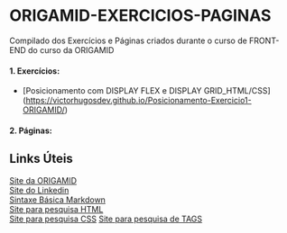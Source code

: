 # ORIGAMID-EXERCICIOS-PAGINAS
Compilado dos Exercícios e Páginas criados durante o curso de FRONT-END do curso da ORIGAMID

#### 1. Exercícios:
* [Posicionamento com DISPLAY FLEX e DISPLAY GRID_HTML/CSS] (https://victorhugosdev.github.io/Posicionamento-Exercicio1-ORIGAMID/)


#### 2. Páginas:

## Links Úteis
[Site da ORIGAMID](https://www.origamid.com/) <br>
[Site do Linkedin](https://www.linkedin.com/in/victor-hhugo-silva/) <br>
[Sintaxe Básica Markdown](https://www.markdownguide.org/basic-syntax) <br>
[Site para pesquisa HTML](https://www.w3schools.com/html/default.asp) <br>
[Site para pesquisa CSS](https://www.w3schools.com/css/default.asp)
[Site para pesquisa de TAGS](https://developer.mozilla.org/pt-BR/docs/Learn)
